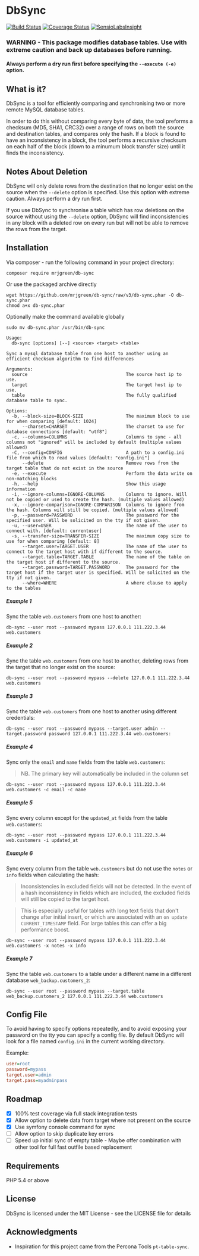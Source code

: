 DbSync
=======

[![Build Status](https://travis-ci.org/mrjgreen/db-sync.svg?branch=v3)](https://travis-ci.org/mrjgreen/db-sync)
[![Coverage Status](https://coveralls.io/repos/mrjgreen/db-sync/badge.svg?branch=v3&service=github)](https://coveralls.io/github/mrjgreen/db-sync?branch=v3)
[![SensioLabsInsight](https://insight.sensiolabs.com/projects/34585f74-7436-47c0-8b40-41265ef5a1ba/mini.png)](https://insight.sensiolabs.com/projects/34585f74-7436-47c0-8b40-41265ef5a1ba)

### WARNING - This package modifies database tables. Use with extreme caution and back up databases before running.

#### Always perform a dry run first before specifying the `--execute (-e)` option.

What is it?
-----------

DbSync is a tool for efficiently comparing and synchronising two or more remote MySQL database tables. 

In order to do this without comparing every byte of data, the tool preforms a checksum (MD5, SHA1, CRC32) over a range of rows on both the source and destination tables, and compares only the hash. If a block is found to have an inconsistency in a block, the tool performs a recursive checksum on each half of the block (down to a minumum block transfer size) until it finds the inconsistency.


Notes About Deletion
--------------------
DbSync will only delete rows from the destination that no longer exist on the source when the `--delete` option is specified. Use this option with extreme caution. Always perform a dry run first.

If you use DbSync to synchronise a table which has row deletions on the source without using the `--delete` option, DbSync will find inconsistencies in any block with a deleted row on every run but will not be able to remove the rows from the target.


Installation
------------

Via composer - run the following command in your project directory:

    composer require mrjgreen/db-sync

Or use the packaged archive directly

    wget https://github.com/mrjgreen/db-sync/raw/v3/db-sync.phar -O db-sync.phar
    chmod a+x db-sync.phar
    
Optionally make the command available globally

    sudo mv db-sync.phar /usr/bin/db-sync

~~~
Usage:
  db-sync [options] [--] <source> <target> <table>

Sync a mysql database table from one host to another using an efficient checksum algorithm to find differences

Arguments:
  source                                     The source host ip to use.
  target                                     The target host ip to use.
  table                                      The fully qualified database table to sync.

Options:
  -b, --block-size=BLOCK-SIZE                The maximum block to use for when comparing [default: 1024]
      --charset=CHARSET                      The charset to use for database connections [default: "utf8"]
  -c, --columns=COLUMNS                      Columns to sync - all columns not "ignored" will be included by default (multiple values allowed)
  -C, --config=CONFIG                        A path to a config.ini file from which to read values [default: "config.ini"]
      --delete                               Remove rows from the target table that do not exist in the source
  -e, --execute                              Perform the data write on non-matching blocks
  -h, --help                                 Show this usage information
  -i, --ignore-columns=IGNORE-COLUMNS        Columns to ignore. Will not be copied or used to create the hash. (multiple values allowed)
  -x, --ignore-comparison=IGNORE-COMPARISON  Columns to ignore from the hash. Columns will still be copied. (multiple values allowed)
  -p, --password=PASSWORD                    The password for the specified user. Will be solicited on the tty if not given.
  -u, --user=USER                            The name of the user to connect with. [default: currentuser]
  -s, --transfer-size=TRANSFER-SIZE          The maximum copy size to use for when comparing [default: 8]
      --target.user=TARGET.USER              The name of the user to connect to the target host with if different to the source.
      --target.table=TARGET.TABLE            The name of the table on the target host if different to the source.
      --target.password=TARGET.PASSWORD      The password for the target host if the target user is specified. Will be solicited on the tty if not given.
      --where=WHERE                          A where clause to apply to the tables
~~~


##### Example 1

Sync the table `web.customers` from one host to another:

~~~~
db-sync --user root --password mypass 127.0.0.1 111.222.3.44 web.customers
~~~~

##### Example 2

Sync the table `web.customers` from one host to another, deleting rows from the target that no longer exist on the source:

~~~~
db-sync --user root --password mypass --delete 127.0.0.1 111.222.3.44 web.customers
~~~~

##### Example 3

Sync the table `web.customers` from one host to another using different credentials:

~~~~
db-sync --user root --password mypass --target.user admin --target.password password 127.0.0.1 111.222.3.44 web.customers:
~~~~

##### Example 4

Sync only the `email` and `name` fields from the table `web.customers`:

 > NB. The primary key will automatically be included in the column set

~~~~
db-sync --user root --password mypass 127.0.0.1 111.222.3.44 web.customers -c email -c name
~~~~

##### Example 5

Sync every column except for the `updated_at` fields from the table `web.customers`:

~~~~
db-sync --user root --password mypass 127.0.0.1 111.222.3.44 web.customers -i updated_at
~~~~

##### Example 6

Sync every column from the table `web.customers` but do not use the `notes` or `info` fields when calculating the hash:

 > Inconsistencies in excluded fields will not be detected. In the event of a hash inconsistency in fields which are included, the excluded fields will still be copied to the target host.
 
 > This is especially useful for tables with long text fields that don't change after initial insert, or which are associated
 with an `on update CURRENT_TIMESTAMP` field. For large tables this can offer a big performance boost.

~~~~
db-sync --user root --password mypass 127.0.0.1 111.222.3.44 web.customers -x notes -x info
~~~~

##### Example 7

Sync the table `web.customers` to a table under a different name in a different database `web_backup.customers_2`:

~~~~
db-sync --user root --password mypass --target.table web_backup.customers_2 127.0.0.1 111.222.3.44 web.customers
~~~~

Config File
-----------

To avoid having to specify options repeatedly, and to avoid exposing your password on the tty you can specify a config file.
By default DbSync will look for a file named `config.ini` in the current working directory.

Example:

~~~ini
user=root
password=mypass
target.user=admin
target.pass=myadminpass
~~~

Roadmap
-------

 * [x] 100% test coverage via full stack integration tests
 * [x] Allow option to delete data from target where not present on the source
 * [x] Use symfony console command for sync
 * [ ] Allow option to skip duplicate key errors
 * [ ] Speed up initial sync of empty table - Maybe offer combination with other tool for full fast outfile based replacement

Requirements
------------

PHP 5.4 or above

License
-------

DbSync is licensed under the MIT License - see the LICENSE file for details

Acknowledgments
---------------

- Inspiration for this project came from the Percona Tools `pt-table-sync`.
